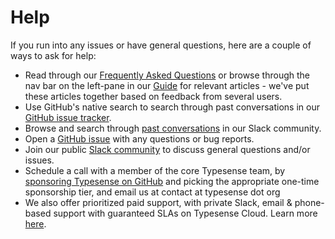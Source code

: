 # Help

If you run into any issues or have general questions, here are a couple of ways to ask for help:

- Read through our [Frequently Asked Questions](/guide/faqs.md) or browse through the nav bar on the left-pane in our [Guide](/guide/README.md) for relevant articles - we've put these articles together based on feedback from several users.
- Use GitHub's native search to search through past conversations in our [GitHub issue tracker](https://github.com/search?q=org%3Atypesense++issues&type=issues).
- Browse and search through [past conversations](https://threads.typesense.org/) in our Slack community. 
- Open a [GitHub issue](https://github.com/typesense/typesense/issues) with any questions or bug reports.
- Join our public [Slack community](https://join.slack.com/t/typesense-community/shared_invite/zt-2otyo41xs-tbZNeeC6F37_FKftAdUc5A) to discuss general questions and/or issues.
- Schedule a call with a member of the core Typesense team, by [sponsoring Typesense on GitHub](https://github.com/sponsors/typesense?frequency=one-time) and picking the appropriate one-time sponsorship tier, and email us at contact at typesense dot org
- We also offer prioritized paid support, with private Slack, email & phone-based support with guaranteed SLAs on Typesense Cloud. Learn more [here](https://cloud.typesense.org/support-plans).
